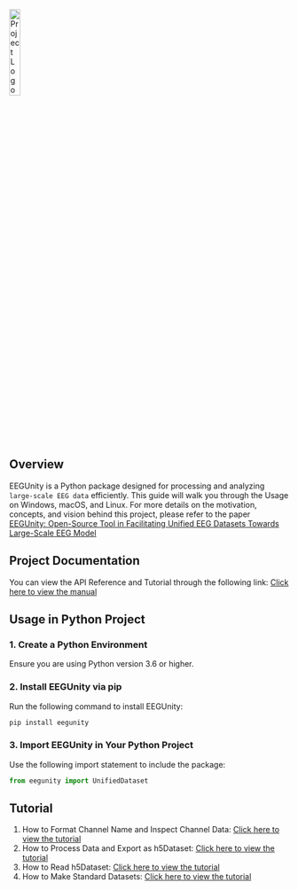 <img src="./docs/source/_static/logo.png" alt="Project Logo" width="20%">

## Overview

EEGUnity is a Python package designed for processing and analyzing `large-scale EEG data` efficiently. This guide will walk you through the Usage on Windows, macOS, and Linux. 
For more details on the motivation, concepts, and vision behind this project, please refer to the paper [EEGUnity: Open-Source Tool in Facilitating Unified EEG Datasets Towards Large-Scale EEG Model](https://arxiv.org/abs/2410.07196)

## Project Documentation
You can view the API Reference and Tutorial through the following link: [Click here to view the manual](https://eegunity.readthedocs.io/en/latest/)

## Usage in Python Project
### 1. Create a Python Environment
Ensure you are using Python version 3.6 or higher.

### 2. Install EEGUnity via pip
Run the following command to install EEGUnity:
```bash
pip install eegunity
```

### 3. Import EEGUnity in Your Python Project
Use the following import statement to include the package:
```python
from eegunity import UnifiedDataset
```

## Tutorial
1. How to Format Channel Name and Inspect Channel Data: [Click here to view the tutorial](./docs/source/tutorial/How%20to%20Format%20Channel%20Name%20and%20Inspect%20Metadata.md)
2. How to Process Data and Export as h5Dataset: [Click here to view the tutorial](./docs/source/tutorial/How%20to%20Process%20Data%20and%20Export%20as%20h5Dataset.md)
3. How to Read h5Dataset: [Click here to view the tutorial](./docs/source/tutorial/How%20to%20Read%20h5Dataset.md)
4. How to Make Standard Datasets: [Click here to view the tutorial](./docs/source/tutorial/How%20to%20Make%20Standard%20Datasets.md)
